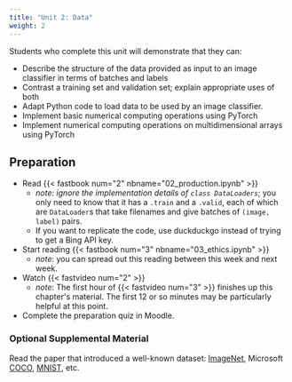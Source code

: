 ```yaml
---
title: "Unit 2: Data"
weight: 2
---
```


Students who complete this unit will demonstrate that they can:

- Describe the structure of the data provided as input to an image classifier in terms of batches and labels
- Contrast a training set and validation set; explain appropriate uses of both
- Adapt Python code to load data to be used by an image classifier.
- Implement basic numerical computing operations using PyTorch
- Implement numerical computing operations on multidimensional arrays using PyTorch

## Preparation

- Read {{< fastbook num="2" nbname="02_production.ipynb" >}}
    - *note: ignore the implementation details of `class DataLoaders`*; you only need to know that it has a  `.train` and a `.valid`, each of which are `DataLoader`s that take filenames and give batches of `(image, label)` pairs.
    - If you want to replicate the code, use duckduckgo instead of trying to get a Bing API key.
- Start reading {{< fastbook num="3" nbname="03_ethics.ipynb" >}}
    - *note*: you can spread out this reading between this week and next week.
- Watch {{< fastvideo num="2" >}}
    - *note*: The first hour of {{< fastvideo num="3" >}} finishes up this chapter's material. The first 12 or so minutes may be particularly helpful at this point.
- Complete the preparation quiz in Moodle.

<!-- Note for next year: 

- We need a diagram of an image tensor!
- Chapter 13, "A color picture is a rank-3 tensor" -- shows the decomposition of an image into its 3 color channels.

-->

### Optional Supplemental Material

Read the paper that introduced a well-known dataset: [ImageNet](https://ieeexplore.ieee.org/document/5206848), Microsoft [COCO](https://arxiv.org/abs/1405.0312v3), [MNIST](https://ieeexplore.ieee.org/document/726791), etc.

<!-- 
Discussion Forum:

- who has data on you? how much? what do you feel about that?

Midterm project milestone: summarize existing results, generate questions -->
